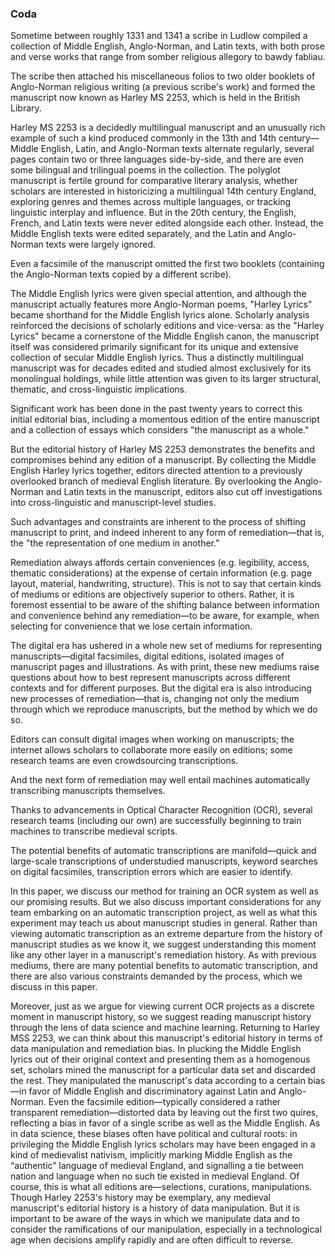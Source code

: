 
### Coda

Sometime between roughly 1331 and 1341 a scribe in Ludlow compiled a collection of Middle English, Anglo-Norman, and Latin texts, with both prose and verse works that range from somber religious allegory to bawdy fabliau.

The scribe then attached his miscellaneous folios to two older booklets of Anglo-Norman religious writing (a previous scribe's work) and formed the manuscript now known as Harley MS 2253, which is held in the British Library.

Harley MS 2253 is a decidedly multilingual manuscript and an unusually rich example of such a kind produced commonly in the 13th and 14th century—Middle English, Latin, and Anglo-Norman texts alternate regularly, several pages contain two or three languages side-by-side, and there are even some bilingual and trilingual poems in the collection. The polyglot manuscript is fertile ground for comparative literary analysis, whether scholars are interested in historicizing a multilingual 14th century England, exploring genres and themes across multiple languages, or tracking linguistic interplay and influence. But in the 20th century, the English, French, and Latin texts were never edited alongside each other. Instead, the Middle English texts were edited separately, and the Latin and Anglo-Norman texts were largely ignored.

Even a facsimile of the manuscript omitted the first two booklets (containing the Anglo-Norman texts copied by a different scribe).

The Middle English lyrics were given special attention, and although the manuscript actually features more Anglo-Norman poems, "Harley Lyrics" became shorthand for the Middle English lyrics alone. Scholarly analysis reinforced the decisions of scholarly editions and vice-versa: as the "Harley Lyrics" became a cornerstone of the Middle English canon, the manuscript itself was considered primarily significant for its unique and extensive collection of secular Middle English lyrics. Thus a distinctly multilingual manuscript was for decades edited and studied almost exclusively for its monolingual holdings, while little attention was given to its larger structural, thematic, and cross-linguistic implications.

Significant work has been done in the past twenty years to correct this initial editorial bias, including a momentous edition of the entire manuscript and a collection of essays which considers "the manuscript as a whole."  

But the editorial history of Harley MS 2253 demonstrates the benefits and compromises behind any edition of a manuscript. By collecting the Middle English Harley lyrics together, editors directed attention to a previously overlooked branch of medieval English literature. By overlooking the Anglo-Norman and Latin texts in the manuscript, editors also cut off investigations into cross-linguistic and manuscript-level studies.

Such advantages and constraints are inherent to the process of shifting manuscript to print, and indeed inherent to any form of remediation—that is, the "the representation of one medium in another."

Remediation always affords certain conveniences (e.g. legibility, access, thematic considerations) at the expense of certain information (e.g. page layout, material, handwriting, structure). This is not to say that certain kinds of mediums or editions are objectively superior to others. Rather, it is foremost essential to be aware of the shifting balance between information and convenience behind any remediation—to be aware, for example, when selecting for convenience that we lose certain information.

The digital era has ushered in a whole new set of mediums for representing manuscripts—digital facsimiles, digital editions, isolated images of manuscript pages and illustrations. As with print, these new mediums raise questions about how to best represent manuscripts across different contexts and for different purposes. But the digital era is also introducing new processes of remediation—that is, changing not only the medium through which we reproduce manuscripts, but the method by which we do so.

Editors can consult digital images when working on manuscripts; the internet allows scholars to collaborate more easily on editions; some research teams are even crowdsourcing transcriptions.  

And the next form of remediation may well entail machines automatically transcribing manuscripts themselves.

Thanks to advancements in Optical Character Recognition (OCR), several research teams (including our own) are successfully beginning to train machines to transcribe medieval scripts.  

The potential benefits of automatic transcriptions are manifold—quick and large-scale transcriptions of understudied manuscripts, keyword searches on digital facsimiles, transcription errors which are easier to identify.

In this paper, we discuss our method for training an OCR system as well as our promising results. But we also discuss important considerations for any team embarking on an automatic transcription project, as well as what this experiment may teach us about manuscript studies in general. Rather than viewing automatic transcription as an extreme departure from the history of manuscript studies as we know it, we suggest understanding this moment like any other layer in a manuscript's remediation history. As with previous mediums, there are many potential benefits to automatic transcription, and there are also various constraints demanded by the process, which we discuss in this paper.

Moreover, just as we argue for viewing current OCR projects as a discrete moment in manuscript history, so we suggest reading manuscript history through the lens of data science and machine learning. Returning to Harley MSS 2253, we can think about this manuscript's editorial history in terms of data manipulation and remediation bias. In plucking the Middle English lyrics out of their original context and presenting them as a homogenous set, scholars mined the manuscript for a particular data set and discarded the rest. They manipulated the manuscript's data according to a certain bias—in favor of Middle English and discriminatory against Latin and Anglo-Norman. Even the facsimile edition—typically considered a rather transparent remediation—distorted data by leaving out the first two quires, reflecting a bias in favor of a single scribe as well as the Middle English. As in data science, these biases often have political and cultural roots: in privileging the Middle English lyrics scholars may have been engaged in a kind of medievalist nativism, implicitly marking Middle English as the “authentic” language of medieval England, and signalling a tie between nation and language when no such tie existed in medieval England. Of course, this is what all editions are—selections, curations, manipulations. Though Harley 2253's history may be exemplary, any medieval manuscript's editorial history is a history of data manipulation. But it is important to be aware of the ways in which we manipulate data and to consider the ramifications of our manipulation, especially in a technological age when decisions amplify rapidly and are often difficult to reverse.

